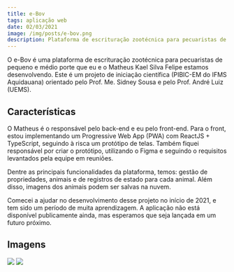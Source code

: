 ```yaml
---
title: e-Bov
tags: aplicação web
date: 02/03/2021
image: /img/posts/e-bov.png
description: Plataforma de escrituração zootécnica para pecuaristas de pequeno e médio porte.
---
```


O e-Bov é uma plataforma de escrituração zootécnica para pecuaristas de pequeno e médio porte que eu e o Matheus Kael Silva Felipe estamos desenvolvendo. Este é um projeto de iniciação científica (PIBIC-EM do IFMS Aquidauana) orientado pelo Prof. Me. Sidney Sousa e pelo Prof. André Luiz (UEMS).

## Características

O Matheus é o responsável pelo back-end e eu pelo front-end. Para o front, estou implementando um Progressive Web App (PWA) com ReactJS + TypeScript, seguindo à risca um protótipo de telas. Também fiquei responsável por criar o protótipo, utilizando o Figma e seguindo o requisitos levantados pela equipe em reuniões.

Dentre as principais funcionalidades da plataforma, temos: gestão de propriedades, animais e de registros de estado para cada animal. Além disso, imagens dos animais podem ser salvas na nuvem.

Comecei a ajudar no desenvolvimento desse projeto no início de 2021, e tem sido um período de muita aprendizagem. A aplicação não está disponível publicamente ainda, mas esperamos que seja lançada em um futuro próximo.

## Imagens

<img src="/img/posts/ebov/Frame 1.png">
<img src="/img/posts/ebov/Frame 2.png">
